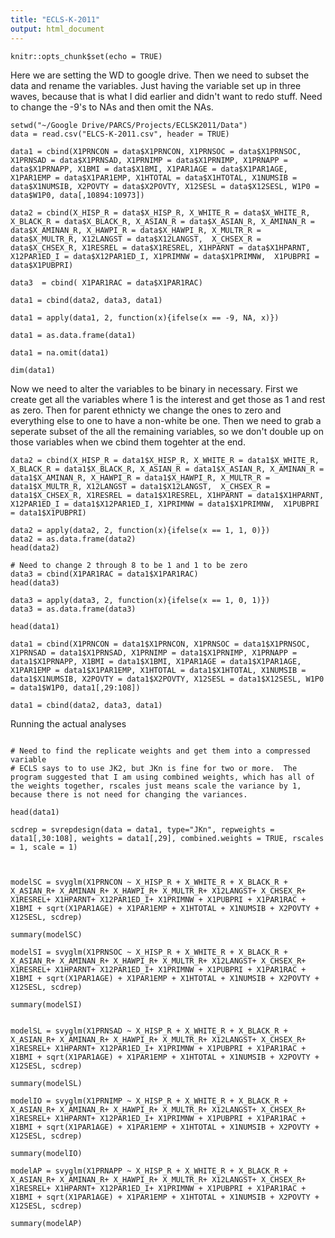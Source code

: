 ```yaml
---
title: "ECLS-K-2011"
output: html_document
---
```


```{r setup, include=FALSE}
knitr::opts_chunk$set(echo = TRUE)
```

Here we are setting the WD to google drive.  Then we need to subset the data and rename the variables.  Just having the variable set up in three waves, because that is what I did earlier and didn't want to redo stuff.  Need to change the -9's to NAs and then omit the NAs.
```{r}
setwd("~/Google Drive/PARCS/Projects/ECLSK2011/Data")
data = read.csv("ELCS-K-2011.csv", header = TRUE)

data1 = cbind(X1PRNCON = data$X1PRNCON, X1PRNSOC = data$X1PRNSOC, X1PRNSAD = data$X1PRNSAD, X1PRNIMP = data$X1PRNIMP, X1PRNAPP = data$X1PRNAPP, X1BMI = data$X1BMI, X1PAR1AGE = data$X1PAR1AGE, X1PAR1EMP = data$X1PAR1EMP, X1HTOTAL = data$X1HTOTAL, X1NUMSIB = data$X1NUMSIB, X2POVTY = data$X2POVTY, X12SESL = data$X12SESL, W1P0 = data$W1P0, data[,10894:10973])

data2 = cbind(X_HISP_R = data$X_HISP_R, X_WHITE_R = data$X_WHITE_R, X_BLACK_R = data$X_BLACK_R, X_ASIAN_R = data$X_ASIAN_R, X_AMINAN_R = data$X_AMINAN_R, X_HAWPI_R = data$X_HAWPI_R, X_MULTR_R = data$X_MULTR_R, X12LANGST = data$X12LANGST,  X_CHSEX_R = data$X_CHSEX_R, X1RESREL = data$X1RESREL, X1HPARNT = data$X1HPARNT, X12PAR1ED_I = data$X12PAR1ED_I, X1PRIMNW = data$X1PRIMNW,  X1PUBPRI = data$X1PUBPRI)

data3  = cbind( X1PAR1RAC = data$X1PAR1RAC)

data1 = cbind(data2, data3, data1)

data1 = apply(data1, 2, function(x){ifelse(x == -9, NA, x)})

data1 = as.data.frame(data1)

data1 = na.omit(data1)

dim(data1)
```
Now we need to alter the variables to be binary in necessary.  First we create get all the variables where 1 is the interest and get those as 1 and rest as zero.  Then for parent ethnicty we change the ones to zero and everything else to one to have a non-white be one.  Then we need to grab a seperate subset of the all the remaining variables, so we don't double up on those variables when we cbind them togehter at the end.
```{r}
data2 = cbind(X_HISP_R = data1$X_HISP_R, X_WHITE_R = data1$X_WHITE_R, X_BLACK_R = data1$X_BLACK_R, X_ASIAN_R = data1$X_ASIAN_R, X_AMINAN_R = data1$X_AMINAN_R, X_HAWPI_R = data1$X_HAWPI_R, X_MULTR_R = data1$X_MULTR_R, X12LANGST = data1$X12LANGST,  X_CHSEX_R = data1$X_CHSEX_R, X1RESREL = data1$X1RESREL, X1HPARNT = data1$X1HPARNT, X12PAR1ED_I = data1$X12PAR1ED_I, X1PRIMNW = data1$X1PRIMNW,  X1PUBPRI = data1$X1PUBPRI)

data2 = apply(data2, 2, function(x){ifelse(x == 1, 1, 0)})
data2 = as.data.frame(data2)
head(data2)

# Need to change 2 through 8 to be 1 and 1 to be zero
data3 = cbind(X1PAR1RAC = data1$X1PAR1RAC)
head(data3)

data3 = apply(data3, 2, function(x){ifelse(x == 1, 0, 1)})
data3 = as.data.frame(data3)

head(data1)

data1 = cbind(X1PRNCON = data1$X1PRNCON, X1PRNSOC = data1$X1PRNSOC, X1PRNSAD = data1$X1PRNSAD, X1PRNIMP = data1$X1PRNIMP, X1PRNAPP = data1$X1PRNAPP, X1BMI = data1$X1BMI, X1PAR1AGE = data1$X1PAR1AGE, X1PAR1EMP = data1$X1PAR1EMP, X1HTOTAL = data1$X1HTOTAL, X1NUMSIB = data1$X1NUMSIB, X2POVTY = data1$X2POVTY, X12SESL = data1$X12SESL, W1P0 = data1$W1P0, data1[,29:108])

data1 = cbind(data2, data3, data1)

```
Running the actual analyses
```{r}

# Need to find the replicate weights and get them into a compressed variable
# ECLS says to to use JK2, but JKn is fine for two or more.  The program suggested that I am using combined weights, which has all of the weights together, rscales just means scale the variance by 1, because there is not need for changing the variances. 

head(data1)

scdrep = svrepdesign(data = data1, type="JKn", repweights = data1[,30:108], weights = data1[,29], combined.weights = TRUE, rscales = 1, scale = 1)



modelSC = svyglm(X1PRNCON ~ X_HISP_R + X_WHITE_R + X_BLACK_R + X_ASIAN_R+ X_AMINAN_R+ X_HAWPI_R+ X_MULTR_R+ X12LANGST+ X_CHSEX_R+ X1RESREL+ X1HPARNT+ X12PAR1ED_I+ X1PRIMNW + X1PUBPRI + X1PAR1RAC + X1BMI + sqrt(X1PAR1AGE) + X1PAR1EMP + X1HTOTAL + X1NUMSIB + X2POVTY + X12SESL, scdrep)

summary(modelSC)

modelSI = svyglm(X1PRNSOC ~ X_HISP_R + X_WHITE_R + X_BLACK_R + X_ASIAN_R+ X_AMINAN_R+ X_HAWPI_R+ X_MULTR_R+ X12LANGST+ X_CHSEX_R+ X1RESREL+ X1HPARNT+ X12PAR1ED_I+ X1PRIMNW + X1PUBPRI + X1PAR1RAC + X1BMI + sqrt(X1PAR1AGE) + X1PAR1EMP + X1HTOTAL + X1NUMSIB + X2POVTY + X12SESL, scdrep)

summary(modelSI)


modelSL = svyglm(X1PRNSAD ~ X_HISP_R + X_WHITE_R + X_BLACK_R + X_ASIAN_R+ X_AMINAN_R+ X_HAWPI_R+ X_MULTR_R+ X12LANGST+ X_CHSEX_R+ X1RESREL+ X1HPARNT+ X12PAR1ED_I+ X1PRIMNW + X1PUBPRI + X1PAR1RAC + X1BMI + sqrt(X1PAR1AGE) + X1PAR1EMP + X1HTOTAL + X1NUMSIB + X2POVTY + X12SESL, scdrep)

summary(modelSL)

modelIO = svyglm(X1PRNIMP ~ X_HISP_R + X_WHITE_R + X_BLACK_R + X_ASIAN_R+ X_AMINAN_R+ X_HAWPI_R+ X_MULTR_R+ X12LANGST+ X_CHSEX_R+ X1RESREL+ X1HPARNT+ X12PAR1ED_I+ X1PRIMNW + X1PUBPRI + X1PAR1RAC + X1BMI + sqrt(X1PAR1AGE) + X1PAR1EMP + X1HTOTAL + X1NUMSIB + X2POVTY + X12SESL, scdrep)

summary(modelIO)

modelAP = svyglm(X1PRNAPP ~ X_HISP_R + X_WHITE_R + X_BLACK_R + X_ASIAN_R+ X_AMINAN_R+ X_HAWPI_R+ X_MULTR_R+ X12LANGST+ X_CHSEX_R+ X1RESREL+ X1HPARNT+ X12PAR1ED_I+ X1PRIMNW + X1PUBPRI + X1PAR1RAC + X1BMI + sqrt(X1PAR1AGE) + X1PAR1EMP + X1HTOTAL + X1NUMSIB + X2POVTY + X12SESL, scdrep)

summary(modelAP)


```

